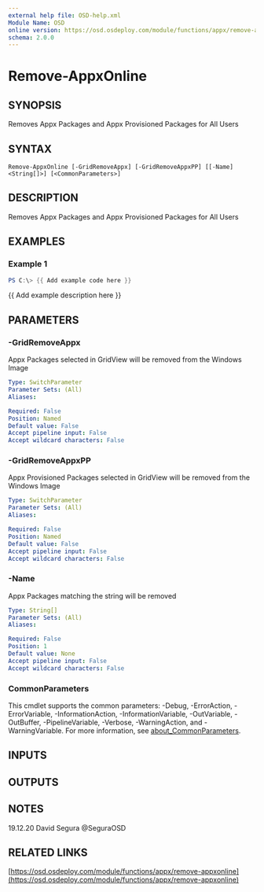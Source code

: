 ```yaml
---
external help file: OSD-help.xml
Module Name: OSD
online version: https://osd.osdeploy.com/module/functions/appx/remove-appxonline
schema: 2.0.0
---
```


# Remove-AppxOnline

## SYNOPSIS
Removes Appx Packages and Appx Provisioned Packages for All Users

## SYNTAX

```
Remove-AppxOnline [-GridRemoveAppx] [-GridRemoveAppxPP] [[-Name] <String[]>] [<CommonParameters>]
```

## DESCRIPTION
Removes Appx Packages and Appx Provisioned Packages for All Users

## EXAMPLES

### Example 1
```powershell
PS C:\> {{ Add example code here }}
```

{{ Add example description here }}

## PARAMETERS

### -GridRemoveAppx
Appx Packages selected in GridView will be removed from the Windows Image

```yaml
Type: SwitchParameter
Parameter Sets: (All)
Aliases:

Required: False
Position: Named
Default value: False
Accept pipeline input: False
Accept wildcard characters: False
```

### -GridRemoveAppxPP
Appx Provisioned Packages selected in GridView will be removed from the Windows Image

```yaml
Type: SwitchParameter
Parameter Sets: (All)
Aliases:

Required: False
Position: Named
Default value: False
Accept pipeline input: False
Accept wildcard characters: False
```

### -Name
Appx Packages matching the string will be removed

```yaml
Type: String[]
Parameter Sets: (All)
Aliases:

Required: False
Position: 1
Default value: None
Accept pipeline input: False
Accept wildcard characters: False
```

### CommonParameters
This cmdlet supports the common parameters: -Debug, -ErrorAction, -ErrorVariable, -InformationAction, -InformationVariable, -OutVariable, -OutBuffer, -PipelineVariable, -Verbose, -WarningAction, and -WarningVariable. For more information, see [about_CommonParameters](http://go.microsoft.com/fwlink/?LinkID=113216).

## INPUTS

## OUTPUTS

## NOTES
19.12.20 David Segura @SeguraOSD

## RELATED LINKS

[https://osd.osdeploy.com/module/functions/appx/remove-appxonline](https://osd.osdeploy.com/module/functions/appx/remove-appxonline)

